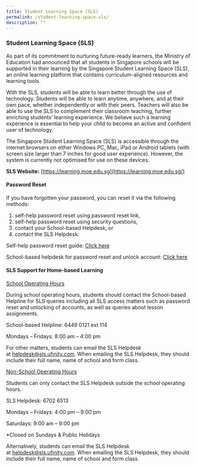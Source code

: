 ```yaml
---
title: Student Learning Space (SLS)
permalink: /student-learning-space-sls/
description: ""
---
```

### Student Learning Space (SLS)

As part of its commitment to nurturing future-ready learners, the Ministry of Education had announced that all students in Singapore schools will be supported in their learning by the Singapore Student Learning Space (SLS), an online learning platform that contains curriculum-aligned resources and learning tools.

With the SLS, students will be able to learn better through the use of technology. Students will be able to learn anytime, anywhere, and at their own pace, whether independently or with their peers. Teachers will also be able to use the SLS to complement their classroom teaching, further enriching students’ learning experience. We believe such a learning experience is essential to help your child to become an active and confident user of technology.

The Singapore Student Learning Space (SLS) is accessible through the internet browsers on either Windows PC, Mac, iPad or Android tablets (with screen size larger than 7 inches for good user experience). However, the system is currently not optimised for use on these devices.

**SLS Website:**&nbsp;[https://learning.moe.edu.sg](https://learning.moe.edu.sg/)


#### Password Reset

If you have forgotten your password, you can reset it via the following methods:

1.  self-help password reset using password reset link,
2.  self-help password reset using security questions,
3.  contact your School-based Helpdesk, or
4.  contact the SLS Helpdesk.

Self-help password reset guide:&nbsp;[Click here](/files/Self-help-password-reset-guide.pdf)

School-based helpdesk for password reset and unlock account:&nbsp;[Click here](https://go.gov.sg/ynpwdreset)

#### SLS Support for Home-based Learning

<u>School Operating Hours</u>

During school operating hours, students should contact the School-based Helpline for SLS queries including all SLS access matters such as password reset and unlocking of accounts, as well as queries about lesson assignments.

School-based Helpline: 6449 0121 ext 114

Mondays – Fridays: 8:00 am – 4:00 pm

For other matters, students can email the SLS Helpdesk at&nbsp;[helpdesk@sls.ufinity.com](mailto:helpdesk@sls.ufinity.com). When emailing the SLS Helpdesk, they should include their full name, name of school and form class.

<u>Non-School Operating Hours</u>

Students can only contact the SLS Helpdesk outside the school operating hours.

SLS Helpdesk: 6702 6513

Mondays – Fridays: 4:00 pm – 9:00 pm

Saturdays: 9:00 am – 9:00 pm

\*Closed on Sundays &amp; Public Holidays

Alternatively, students can email the SLS Helpdesk at&nbsp;[helpdesk@sls.ufinity.com](mailto:helpdesk@sls.ufinity.com). When emailing the SLS Helpdesk, they should include their full name, name of school and form class.